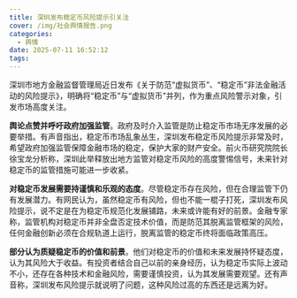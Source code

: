```yaml
---
title: 深圳发布稳定币风险提示引关注
cover: /img/社会舆情报告.png
categories:
  - 舆情
date: 2025-07-11 16:52:12
tags:
---
```


深圳市地方金融监督管理局近日发布《关于防范“虚拟货币”、“稳定币”非法金融活动的风险提示》，明确将“稳定币”与“虚拟货币”并列，作为重点风险警示对象，引发市场高度关注。

**舆论点赞并呼吁政府加强监管**。政府及时介入监管是防止稳定币市场无序发展的必要举措。有声音指出，稳定币市场乱象丛生，深圳发布稳定币风险提示非常及时，希望政府加强监管保障金融市场的稳定，保护大家的财产安全。前火币研究院院长徐宝龙分析称，深圳此举释放出地方监管对稳定币风险的高度警惕信号，未来针对稳定币的监管措施可能进一步收紧。

**对稳定币发展需要持谨慎和乐观的态度**。尽管稳定币存在风险，但在合理监管下仍有发展潜力。有网民认为，虽然稳定币有风险，但也不能一棍子打死，深圳发布风险提示，说不定是在为稳定币规范化发展铺路，未来或许能有好的前景。金融专家称，监管机构对稳定币并非全盘否定技术价值，而是防范其脱离监管框架的风险，任何金融创新必须在合规轨道上运行，脱离监管的稳定币终将面临政策高压。

**部分认为质疑稳定币的价值和前景**。他们对稳定币的价值和未来发展持怀疑态度，认为其风险大于收益。有投资者结合自己以前的亲身经历，认为稳定币实际上波动不小，还存在各种技术和金融风险，需要谨慎投资，认为其发展需要观望。还有声音称，深圳发布风险提示就说明了问题，这种风险过高的东西还是远离为好。

 
